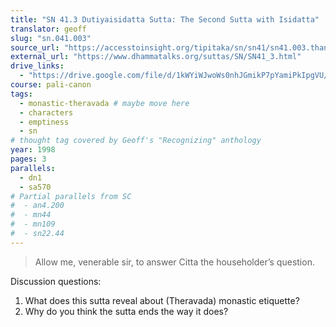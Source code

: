 ```yaml
---
title: "SN 41.3 Dutiyaisidatta Sutta: The Second Sutta with Isidatta"
translator: geoff
slug: "sn.041.003"
source_url: "https://accesstoinsight.org/tipitaka/sn/sn41/sn41.003.than.html"
external_url: "https://www.dhammatalks.org/suttas/SN/SN41_3.html"
drive_links:
  - "https://drive.google.com/file/d/1kWYiWJwoWs0nhJGmikP7pYamiPkIpgVU/view?usp=drivesdk"
course: pali-canon
tags:
  - monastic-theravada # maybe move here
  - characters
  - emptiness
  - sn
# thought tag covered by Geoff's "Recognizing" anthology
year: 1998
pages: 3
parallels:
  - dn1
  - sa570
# Partial parallels from SC
#  - an4.200
#  - mn44
#  - mn109
#  - sn22.44
---
```


> Allow me, venerable sir, to answer Citta the householder’s question.

Discussion questions:
1. What does this sutta reveal about (Theravada) monastic etiquette?
2. Why do you think the sutta ends the way it does?
